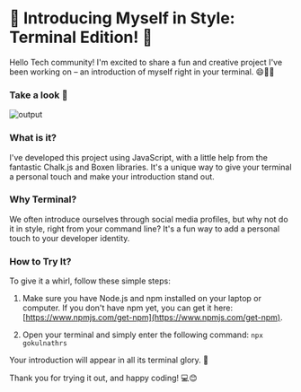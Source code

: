 # 👋 Introducing Myself in Style: Terminal Edition! 🚀

Hello Tech community! I'm excited to share a fun and creative project I've been working on – an introduction of myself right in your terminal. 😄👨‍💻

### Take a look 👀

![output](https://github.com/GOKULNATH-RS/npx-gokulnathrs/assets/114755342/cc65b1cb-dee5-4f68-a520-7ffee8a6c458)

### **What is it?**

I've developed this project using JavaScript, with a little help from the fantastic Chalk.js and Boxen libraries. It's a unique way to give your terminal a personal touch and make your introduction stand out.

### **Why Terminal?**

We often introduce ourselves through social media profiles, but why not do it in style, right from your command line? It's a fun way to add a personal touch to your developer identity.

### **How to Try It?**

To give it a whirl, follow these simple steps:

1. Make sure you have Node.js and npm installed on your laptop or computer. If you don't have npm yet, you can get it here: [https://www.npmjs.com/get-npm](https://www.npmjs.com/get-npm).

2. Open your terminal and simply enter the following command: ```npx gokulnathrs```

Your introduction will appear in all its terminal glory. 🌟

Thank you for trying it out, and happy coding! 💻😊
